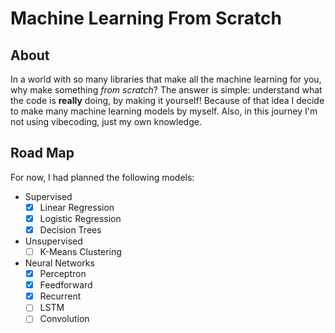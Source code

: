 # Machine Learning From Scratch

## About

In a world with so many libraries that make all the machine learning for you, why make something *from scratch*?
The answer is simple: understand what the code is **really** doing, by making it yourself!
Because of that idea I decide to make many machine learning models by myself.
Also, in this journey I'm not using vibecoding, just my own knowledge.

## Road Map

For now, I had planned the following models:

- Supervised
  - [x] Linear Regression
  - [x] Logistic Regression
  - [x] Decision Trees

- Unsupervised
  - [ ] K-Means Clustering

- Neural Networks
  - [x] Perceptron
  - [x] Feedforward
  - [x] Recurrent
  - [ ] LSTM
  - [ ] Convolution
